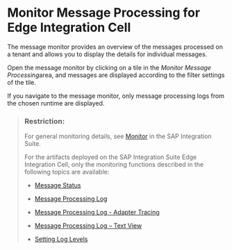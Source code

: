 <!-- loio5f81258a30ed42cfbef7141a8e08bb9d -->

# Monitor Message Processing for Edge Integration Cell

The message monitor provides an overview of the messages processed on a tenant and allows you to display the details for individual messages.

Open the message monitor by clicking on a tile in the *Monitor Message Processing*area, and messages are displayed according to the filter settings of the tile.

If you navigate to the message monitor, only message processing logs from the chosen runtime are displayed.

> ### Restriction:  
> For general monitoring details, see [Monitor](50-Development/monitor-650995c.md) in the SAP Integration Suite.
> 
> For the artifacts deployed on the SAP Integration Suite Edge Integration Cell, only the monitoring functions described in the following topics are available:
> 
> -   [Message Status](50-Development/message-status-733a57b.md)
> 
> -   [Message Processing Log](50-Development/message-processing-log-b32f8cd.md)
> -   [Message Processing Log - Adapter Tracing](50-Development/message-processing-log-adapter-tracing-a9db4ea.md)
> -   [Message Processing Log – Text View](50-Development/message-processing-log-text-view-718309a.md)
> -   [Setting Log Levels](50-Development/setting-log-levels-4e6d3fc.md)

